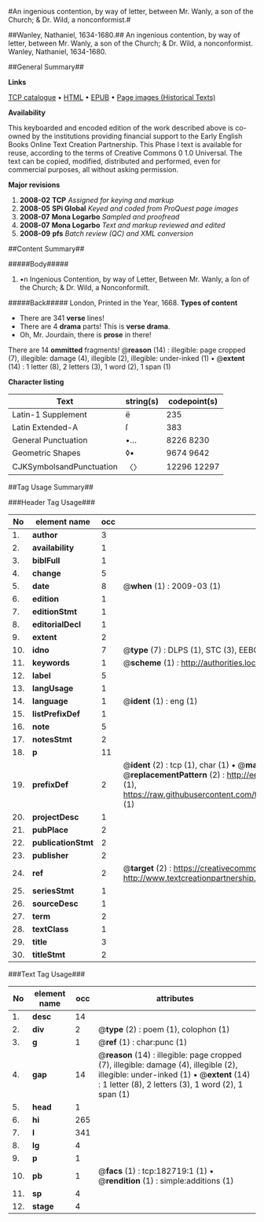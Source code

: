 #An ingenious contention, by way of letter, between Mr. Wanly, a son of the Church; & Dr. Wild, a nonconformist.#

##Wanley, Nathaniel, 1634-1680.##
An ingenious contention, by way of letter, between Mr. Wanly, a son of the Church; & Dr. Wild, a nonconformist.
Wanley, Nathaniel, 1634-1680.

##General Summary##

**Links**

[TCP catalogue](http://www.ota.ox.ac.uk/tcp/)  • 
[HTML](http://tei.it.ox.ac.uk/tcp/Texts-HTML/free/B06/B06739.html)  • 
[EPUB](http://tei.it.ox.ac.uk/tcp/Texts-EPUB/free/B06/B06739.epub) • 
[Page images (Historical Texts)](https://data.historicaltexts.jisc.ac.uk/view?pubId=eebo-99884947e&pageId=eebo-99884947e-182719-1)

**Availability**

This keyboarded and encoded edition of the
	       work described above is co-owned by the institutions
	       providing financial support to the Early English Books
	       Online Text Creation Partnership. This Phase I text is
	       available for reuse, according to the terms of Creative
	       Commons 0 1.0 Universal. The text can be copied,
	       modified, distributed and performed, even for
	       commercial purposes, all without asking permission.

**Major revisions**

1. __2008-02__ __TCP__ *Assigned for keying and markup*
1. __2008-05__ __SPi Global__ *Keyed and coded from ProQuest page images*
1. __2008-07__ __Mona Logarbo__ *Sampled and proofread*
1. __2008-07__ __Mona Logarbo__ *Text and markup reviewed and edited*
1. __2008-09__ __pfs__ *Batch review (QC) and XML conversion*

##Content Summary##

#####Body#####

1. •n Ingenious Contention, by way of Letter, Between Mr. Wanly, a ſon of the Church; & Dr. Wild, a Nonconformiſt.

#####Back#####
London, Printed in the Year, 1668.
**Types of content**

  * There are 341 **verse** lines!
  * There are 4 **drama** parts! This is **verse drama**.
  * Oh, Mr. Jourdain, there is **prose** in there!

There are 14 **ommitted** fragments! 
 @__reason__ (14) : illegible: page cropped (7), illegible: damage (4), illegible (2), illegible: under-inked (1)  •  @__extent__ (14) : 1 letter (8), 2 letters (3), 1 word (2), 1 span (1)

**Character listing**


|Text|string(s)|codepoint(s)|
|---|---|---|
|Latin-1 Supplement|ë|235|
|Latin Extended-A|ſ|383|
|General Punctuation|•…|8226 8230|
|Geometric Shapes|◊▪|9674 9642|
|CJKSymbolsandPunctuation|〈〉|12296 12297|

##Tag Usage Summary##

###Header Tag Usage###

|No|element name|occ|attributes|
|---|---|---|---|
|1.|__author__|3||
|2.|__availability__|1||
|3.|__biblFull__|1||
|4.|__change__|5||
|5.|__date__|8| @__when__ (1) : 2009-03 (1)|
|6.|__edition__|1||
|7.|__editionStmt__|1||
|8.|__editorialDecl__|1||
|9.|__extent__|2||
|10.|__idno__|7| @__type__ (7) : DLPS (1), STC (3), EEBO-CITATION (1), PROQUEST (1), VID (1)|
|11.|__keywords__|1| @__scheme__ (1) : http://authorities.loc.gov/ (1)|
|12.|__label__|5||
|13.|__langUsage__|1||
|14.|__language__|1| @__ident__ (1) : eng (1)|
|15.|__listPrefixDef__|1||
|16.|__note__|5||
|17.|__notesStmt__|2||
|18.|__p__|11||
|19.|__prefixDef__|2| @__ident__ (2) : tcp (1), char (1)  •  @__matchPattern__ (2) : ([0-9\-]+):([0-9IVX]+) (1), (.+) (1)  •  @__replacementPattern__ (2) : http://eebo.chadwyck.com/downloadtiff?vid=$1&page=$2 (1), https://raw.githubusercontent.com/textcreationpartnership/Texts/master/tcpchars.xml#$1 (1)|
|20.|__projectDesc__|1||
|21.|__pubPlace__|2||
|22.|__publicationStmt__|2||
|23.|__publisher__|2||
|24.|__ref__|2| @__target__ (2) : https://creativecommons.org/publicdomain/zero/1.0/ (1), http://www.textcreationpartnership.org/docs/. (1)|
|25.|__seriesStmt__|1||
|26.|__sourceDesc__|1||
|27.|__term__|2||
|28.|__textClass__|1||
|29.|__title__|3||
|30.|__titleStmt__|2||


###Text Tag Usage###

|No|element name|occ|attributes|
|---|---|---|---|
|1.|__desc__|14||
|2.|__div__|2| @__type__ (2) : poem (1), colophon (1)|
|3.|__g__|1| @__ref__ (1) : char:punc (1)|
|4.|__gap__|14| @__reason__ (14) : illegible: page cropped (7), illegible: damage (4), illegible (2), illegible: under-inked (1)  •  @__extent__ (14) : 1 letter (8), 2 letters (3), 1 word (2), 1 span (1)|
|5.|__head__|1||
|6.|__hi__|265||
|7.|__l__|341||
|8.|__lg__|4||
|9.|__p__|1||
|10.|__pb__|1| @__facs__ (1) : tcp:182719:1 (1)  •  @__rendition__ (1) : simple:additions (1)|
|11.|__sp__|4||
|12.|__stage__|4||
